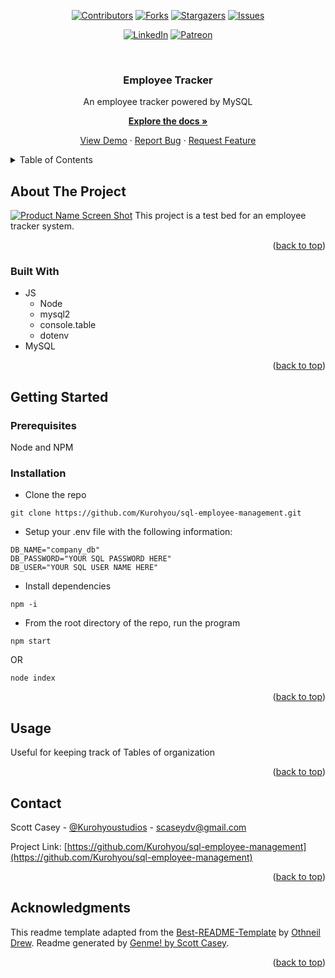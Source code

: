 <div id="top"></div>
<span align="center">

[![Contributors][contributors-shield]][contributors-url] [![Forks][forks-shield]][forks-url] [![Stargazers][stars-shield]][stars-url] [![Issues][issues-shield]][issues-url] 

</span>
<span align="center">

[![LinkedIn][linkedin-shield]][linkedin-url] [![Patreon][patreon-shield]][patreon-url]

</span>
<!-- PROJECT LOGO -->
<br />
<div align="center">
<h3 align="center">Employee Tracker</h3>
<p align="center">

An employee tracker powered by MySQL


<a href="https://github.com/Kurohyou/sql-employee-management"><strong>Explore the docs »</strong></a>


<a href="https://watch.screencastify.com/v/0TQd0gWTst9bdpErXPJA">View Demo</a> · <a href="https://github.com/Kurohyou/sql-employee-management/issues">Report Bug</a> · <a href="https://github.com/Kurohyou/sql-employee-management/issues">Request Feature</a>
</p>
</div>
<!-- TABLE OF CONTENTS -->
<details>
<summary>Table of Contents</summary>
<ol>
<li>
<a href="#about-the-project">About The Project</a>
<ul>
<li><a href="#built-with">Built With</a></li>
</ul>
</li>
<li>
<a href="#getting-started">Getting Started</a>
<ul>
<li><a href="#prerequisites">Prerequisites</a></li>
<li><a href="#installation">Installation</a></li>
</ul>
</li>
<li><a href="#usage">Usage</a></li>
<li><a href="#contributing">Contributing</a></li>
<li><a href="#contact">Contact</a></li>
<li><a href="#acknowledgments">Acknowledgments</a></li>
</ol>
</details>
<!-- ABOUT THE PROJECT -->

## About The Project
[![Product Name Screen Shot][product-screenshot]](https://watch.screencastify.com/v/0TQd0gWTst9bdpErXPJA)
This project is a test bed for an employee tracker system.
<p align="right">(<a href="#top">back to top</a>)</p>

### Built With
- JS
  - Node
  - mysql2
  - console.table
  - dotenv
- MySQL
<p align="right">(<a href="#top">back to top</a>)</p>
<!-- GETTING STARTED -->

## Getting Started
### Prerequisites
Node and NPM
### Installation
- Clone the repo

```
git clone https://github.com/Kurohyou/sql-employee-management.git
```
- Setup your .env file with the following information:
```env
DB_NAME="company_db"
DB_PASSWORD="YOUR SQL PASSWORD HERE"
DB_USER="YOUR SQL USER NAME HERE"
```
- Install dependencies
```
npm -i
```
- From the root directory of the repo, run the program
```
npm start
```
OR
```
node index
```
<p align="right">(<a href="#top">back to top</a>)</p>
<!-- USAGE EXAMPLES -->

## Usage
Useful for keeping track of Tables of organization
<p align="right">(<a href="#top">back to top</a>)</p>
<!-- CONTACT -->

## Contact

Scott Casey - [@Kurohyoustudios](https://twitter.com/Kurohyoustudios) - scaseydv@gmail.com


Project Link: [https://github.com/Kurohyou/sql-employee-management](https://github.com/Kurohyou/sql-employee-management)
<p align="right">(<a href="#top">back to top</a>)</p>
<!-- ACKNOWLEDGMENTS -->

## Acknowledgments

This readme template adapted from the [Best-README-Template](https://github.com/othneildrew/Best-README-Template/blob/master/BLANK_README.md) by [Othneil Drew](https://github.com/othneildrew). Readme generated by [Genme! by Scott Casey](https://github.com/Kurohyou/genme-SC).

<p align="right">(<a href="#top">back to top</a>)</p>
<!-- MARKDOWN LINKS & IMAGES -->
<!-- https://www.markdownguide.org/basic-syntax/#reference-style-links -->

[contributors-shield]: https://img.shields.io/github/contributors/Kurohyou/sql-employee-management.svg?style=flat
[contributors-url]: https://github.com/Kurohyou/sql-employee-management/graphs/contributors
[forks-shield]: https://img.shields.io/github/forks/Kurohyou/sql-employee-management.svg?style=flat
[forks-url]: https://github.com/Kurohyou/sql-employee-management/network/members
[stars-shield]: https://img.shields.io/github/stars/Kurohyou/sql-employee-management.svg?style=flat
[stars-url]: https://github.com/Kurohyou/sql-employee-management/stargazers
[issues-shield]: https://img.shields.io/github/issues/Kurohyou/sql-employee-management.svg?style=flat
[issues-url]: https://github.com/Kurohyou/sql-employee-management/issues
[linkedin-shield]: https://img.shields.io/badge/-LinkedIn-black.svg?style=flat&logo=linkedin&colorB=555
[linkedin-url]: https://linkedin.com/in/scott-casey-20210398
[patreon-shield]: https://img.shields.io/endpoint.svg?url=https%3A%2F%2Fshieldsio-patreon.vercel.app%2Fapi%3Fusername%3Dkurohyoustudios%26type%3Dpatrons&style=flat
[patreon-url]: https://patreon.com/Kurohyoustudios
[product-screenshot]: assets/images/Demo.gif